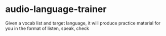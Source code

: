 # audio-language-trainer
Given a vocab list and target language, it will produce practice material for you in the format of listen, speak, check
